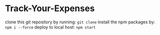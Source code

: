 # Track-Your-Expenses

clone this git repository by running: ```git clone```
install the npm packages by: ```npm i --force```
deploy to local host: ```npm start```

